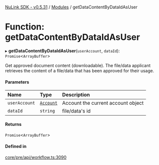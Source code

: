 [NuLink SDK - v0.5.31](../README.md) / [Modules](../modules.md) / getDataContentByDataIdAsUser

# Function: getDataContentByDataIdAsUser

▸ **getDataContentByDataIdAsUser**(`userAccount`, `dataId`): `Promise`<`ArrayBuffer`\>

Get approved document content (downloadable). The file/data applicant retrieves the content of a file/data that has been approved for their usage.

#### Parameters

| Name | Type | Description |
| :------ | :------ | :------ |
| `userAccount` | [`Account`](../classes/Account.md) | Account the current account object |
| `dataId` | `string` | file/data's id |

#### Returns

`Promise`<`ArrayBuffer`\>

#### Defined in

[core/pre/api/workflow.ts:3090](https://github.com/NuLink-network/nulink-sdk/blob/b71aeb1/src/core/pre/api/workflow.ts#L3090)
